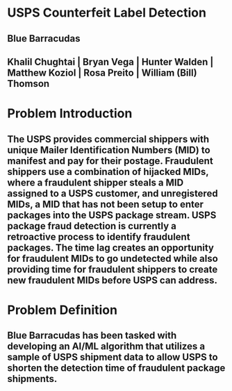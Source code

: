 # USPS Counterfeit Label Detection

## Blue Barracudas
## Khalil Chughtai | Bryan Vega | Hunter Walden | Matthew Koziol | Rosa Preito | William (Bill) Thomson

# Problem Introduction
## The USPS provides commercial shippers with unique Mailer Identification Numbers (MID) to manifest and pay for their postage.  Fraudulent shippers use a combination of hijacked MIDs, where a fraudulent shipper steals a MID assigned to a USPS customer, and unregistered MIDs, a MID that has not been setup to enter packages into the USPS package stream. USPS package fraud detection is currently a retroactive process to identify fraudulent packages.  The time lag creates an opportunity for fraudulent MIDs to go undetected while also providing time for fraudulent shippers to create new fraudulent MIDs before USPS can address.

# Problem Definition

## Blue Barracudas has been tasked with developing an AI/ML algorithm that utilizes a sample of USPS shipment data to allow USPS to shorten the detection time of fraudulent package shipments. 

